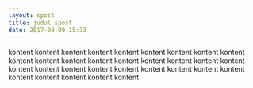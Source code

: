 ```yaml
---
layout: spost
title: judul spost
date: 2017-08-09 15:33
---
```





kontent
kontent
kontent
kontent
kontent
kontent
kontent
kontent
kontent
kontent
kontent
kontent
kontent
kontent
kontent
kontent
kontent
kontent
kontent
kontent
kontent
kontent
kontent
kontent
kontent
kontent
kontent
kontent
kontent
kontent
kontent
kontent